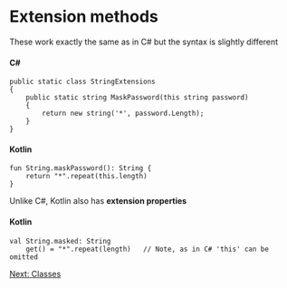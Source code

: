 # Extension methods

These work exactly the same as in C# but the syntax is slightly different

#### C#
```
public static class StringExtensions
{
    public static string MaskPassword(this string password)
    {
        return new string('*', password.Length);
    }
}
```

#### Kotlin
```
fun String.maskPassword(): String {
    return "*".repeat(this.length)
}
```

Unlike C#, Kotlin also has **extension properties**

#### Kotlin
```
val String.masked: String
    get() = "*".repeat(length)   // Note, as in C# 'this' can be omitted
```

[Next: Classes](03-00-classes.md)
